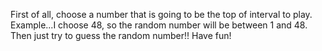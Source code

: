 First of all, choose a number that is going to be the top of interval to play.
Example...I choose 48, so the random number will be between 1 and 48.
Then just try to guess the random number!! Have fun!